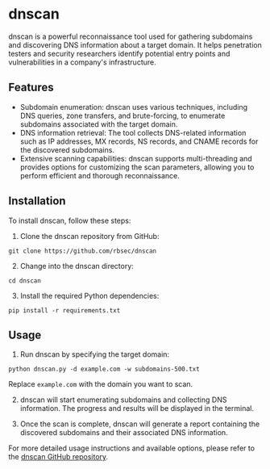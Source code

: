 # dnscan

dnscan is a powerful reconnaissance tool used for gathering subdomains and discovering DNS information about a target domain. It helps penetration testers and security researchers identify potential entry points and vulnerabilities in a company's infrastructure.

## Features

- Subdomain enumeration: dnscan uses various techniques, including DNS queries, zone transfers, and brute-forcing, to enumerate subdomains associated with the target domain.
- DNS information retrieval: The tool collects DNS-related information such as IP addresses, MX records, NS records, and CNAME records for the discovered subdomains.
- Extensive scanning capabilities: dnscan supports multi-threading and provides options for customizing the scan parameters, allowing you to perform efficient and thorough reconnaissance.

## Installation

To install dnscan, follow these steps:

1. Clone the dnscan repository from GitHub:
```
git clone https://github.com/rbsec/dnscan
```
2. Change into the dnscan directory:
```
cd dnscan
```
3. Install the required Python dependencies:
```
pip install -r requirements.txt
```

## Usage

1. Run dnscan by specifying the target domain:
```
python dnscan.py -d example.com -w subdomains-500.txt
```

Replace `example.com` with the domain you want to scan.

2. dnscan will start enumerating subdomains and collecting DNS information. The progress and results will be displayed in the terminal.

3. Once the scan is complete, dnscan will generate a report containing the discovered subdomains and their associated DNS information.

For more detailed usage instructions and available options, please refer to the [dnscan GitHub repository](https://github.com/rbsec/dnscan).